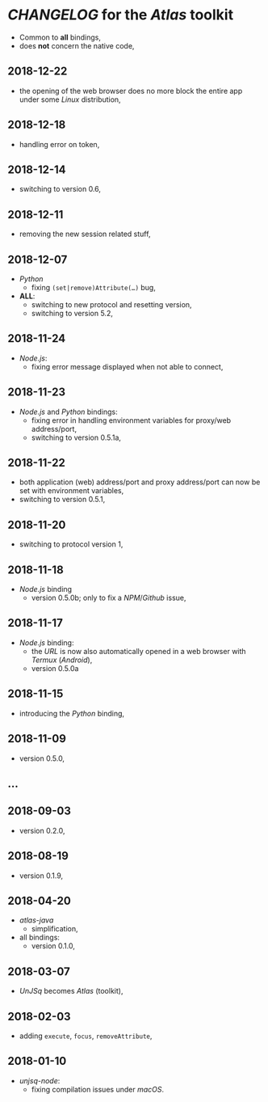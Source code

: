 # *CHANGELOG* for the *Atlas* toolkit

- Common to **all** bindings,
- does **not** concern the native code,

## 2018-12-22

- the opening of the web browser does no more block the entire app under some *Linux* distribution,

## 2018-12-18

- handling error on token,

## 2018-12-14

- switching to version 0.6,

## 2018-12-11
- removing the new session related stuff,

## 2018-12-07

- *Python*
  - fixing `(set|remove)Attribute(…)` bug,
- **ALL**:
  - switching to new protocol and resetting version,
  - switching to version 5.2,

## 2018-11-24

- *Node.js*:
  - fixing error message displayed when not able to connect,

## 2018-11-23

- *Node.js* and *Python* bindings:
  - fixing error in handling environment variables for proxy/web address/port,
  - switching to version 0.5.1a,

## 2018-11-22

- both application (web) address/port and proxy address/port can now be set with environment variables,
- switching to version 0.5.1,

## 2018-11-20

- switching to protocol version 1,

## 2018-11-18
- *Node.js* binding
  - version 0.5.0b; only to fix a *NPM*/*Github* issue,

## 2018-11-17

- *Node.js* binding:
  - the *URL* is now also automatically opened in a web browser with *Termux* (*Android*),
  - version 0.5.0a

## 2018-11-15

- introducing the *Python* binding,

## 2018-11-09

- version 0.5.0,

## …

## 2018-09-03

- version 0.2.0,

## 2018-08-19

- version  0.1.9,

## 2018-04-20

- *atlas-java*
  - simplification,
- all bindings:
  - version  0.1.0,

## 2018-03-07

- _UnJSq_ becomes _Atlas_ (toolkit),

## 2018-02-03

- adding `execute`, `focus`, `removeAttribute`,

## 2018-01-10

- *unjsq-node*:
    - fixing compilation issues under *macOS*.
